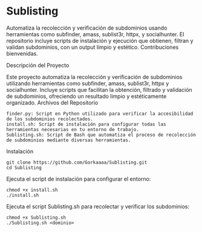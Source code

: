 # Sublisting
Automatiza la recolección y verificación de subdominios usando herramientas como subfinder, amass, sublist3r, httpx, y socialhunter. El repositorio incluye scripts de instalación y ejecución que obtienen, filtran y validan subdominios, con un output limpio y estético. Contribuciones bienvenidas.

Descripción del Proyecto

Este proyecto automatiza la recolección y verificación de subdominios utilizando herramientas como subfinder, amass, sublist3r, httpx y socialhunter. Incluye scripts que facilitan la obtención, filtrado y validación de subdominios, ofreciendo un resultado limpio y estéticamente organizado.
Archivos del Repositorio

    finder.py: Script en Python utilizado para verificar la accesibilidad de los subdominios recolectados.
    install.sh: Script de instalación para configurar todas las herramientas necesarias en tu entorno de trabajo.
    Sublisting.sh: Script de Bash que automatiza el proceso de recolección de subdominios mediante diversas herramientas.

Instalación

```
git clone https://github.com/Gorkaaaa/Sublisting.git
cd Sublisting
```

Ejecuta el script de instalación para configurar el entorno:

```
chmod +x install.sh
./install.sh
```

Ejecuta el script Sublisting.sh para recolectar y verificar los subdominios:

```
chmod +x Sublisting.sh
./Sublisting.sh <dominio>
```
